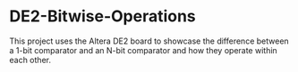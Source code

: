 # DE2-Bitwise-Operations
This project uses the Altera DE2 board to showcase the difference between a 1-bit comparator and an N-bit comparator and how they operate within each other.
